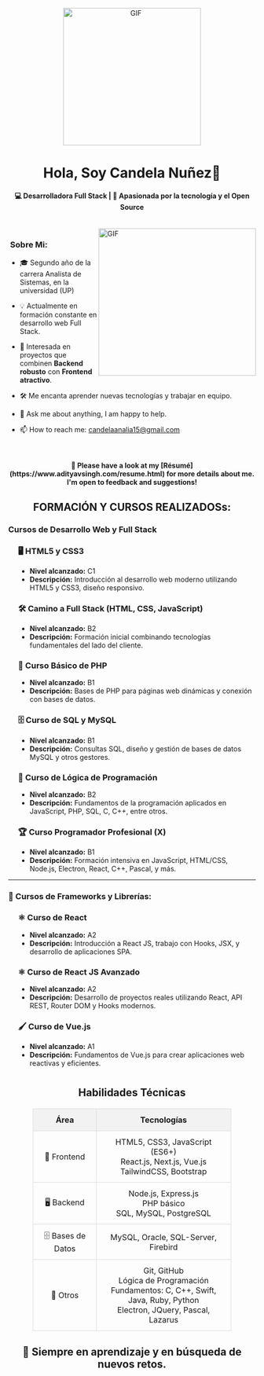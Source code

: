 <p align="center">
<img alt="GIF" src="https://github.com/arsentieva/arsentieva/blob/main/code.gif?raw=true" height="280" />
 <p/>

<h1 align="center">Hola, Soy Candela Nuñez👋</h1>
<h4 align="center">💻 Desarrolladora Full Stack | 🚀 Apasionada por la tecnología y el Open Source</h4> 

<br>
<img align="right" height="300px" width= "320px" alt="GIF" src="https://media.giphy.com/media/CVtNe84hhYF9u/giphy.gif" />

### &nbsp;Sobre Mi:

- 🎓 Segundo año de la carrera Analista de Sistemas, en la universidad (UP)
- 💡 Actualmente en formación constante en desarrollo web Full Stack.
- 🎯 Interesada en proyectos que combinen **Backend robusto** con **Frontend atractivo**.
- 🛠️ Me encanta aprender nuevas tecnologías y trabajar en equipo.

- 💬 Ask me about anything, I am happy to help.
- 📫 How to reach me: candelaanalia15@gmail.com

&nbsp;

<h4 align="center">📄&nbsp;Please have a look at my [Résumé](https://www.adityavsingh.com/resume.html) for more details about me. I'm open to feedback and suggestions!</h4>

<h2 align="center"> FORMACIÓN Y CURSOS REALIZADOSs: </h2>
<h3> Cursos de Desarrollo Web y Full Stack</h3>

<div style="margin-left: 20px;">
  <h3>🖥️ HTML5 y CSS3</h3>
  <ul>
    <li><strong>Nivel alcanzado:</strong> C1</li>
    <li><strong>Descripción:</strong> Introducción al desarrollo web moderno utilizando HTML5 y CSS3, diseño responsivo.</li>
  </ul>

  <h3>🛠️ Camino a Full Stack (HTML, CSS, JavaScript)</h3>
  <ul>
    <li><strong>Nivel alcanzado:</strong> B2</li>
    <li><strong>Descripción:</strong> Formación inicial combinando tecnologías fundamentales del lado del cliente.</li>
  </ul>

  <h3>🐘 Curso Básico de PHP</h3>
  <ul>
    <li><strong>Nivel alcanzado:</strong> B1</li>
    <li><strong>Descripción:</strong> Bases de PHP para páginas web dinámicas y conexión con bases de datos.</li>
  </ul>

  <h3>🗄️ Curso de SQL y MySQL</h3>
  <ul>
    <li><strong>Nivel alcanzado:</strong> B1</li>
    <li><strong>Descripción:</strong> Consultas SQL, diseño y gestión de bases de datos MySQL y otros gestores.</li>
  </ul>

  <h3>🧠 Curso de Lógica de Programación</h3>
  <ul>
    <li><strong>Nivel alcanzado:</strong> B2</li>
    <li><strong>Descripción:</strong> Fundamentos de la programación aplicados en JavaScript, PHP, SQL, C, C++, entre otros.</li>
  </ul>

  <h3>🏆 Curso Programador Profesional (X)</h3>
  <ul>
    <li><strong>Nivel alcanzado:</strong> B1</li>
    <li><strong>Descripción:</strong> Formación intensiva en JavaScript, HTML/CSS, Node.js, Electron, React, C++, Pascal, y más.</li>
  </ul>
</div>

<hr>

<h3>🧩 Cursos de Frameworks y Librerías:</h3>

<div style="margin-left: 20px;">
  <h3>⚛️ Curso de React</h3>
  <ul>
    <li><strong>Nivel alcanzado:</strong> A2</li>
    <li><strong>Descripción:</strong> Introducción a React JS, trabajo con Hooks, JSX, y desarrollo de aplicaciones SPA.</li>
  </ul>

  <h3>⚛️ Curso de React JS Avanzado</h3>
  <ul>
    <li><strong>Nivel alcanzado:</strong> A2</li>
    <li><strong>Descripción:</strong> Desarrollo de proyectos reales utilizando React, API REST, Router DOM y Hooks modernos.</li>
  </ul>

  <h3>🖌️ Curso de Vue.js</h3>
  <ul>
    <li><strong>Nivel alcanzado:</strong> A1</li>
    <li><strong>Descripción:</strong> Fundamentos de Vue.js para crear aplicaciones web reactivas y eficientes.</li>
  </ul>
</div>

<h1 style="text-align: center;"> </h1> <h2 align="center">Habilidades Técnicas</h2> 

<table style="width: 80%; margin: 20px auto; border-collapse: collapse; text-align: center; font-size: 16px;">
  <thead style="background-color: #f2f2f2;">
    <tr>
      <th style="padding: 12px; border: 1px solid #ddd;">Área</th>
      <th style="padding: 12px; border: 1px solid #ddd;">Tecnologías</th>
    </tr>
  </thead>
  <tbody>
    <tr>
      <td style="padding: 12px; border: 1px solid #ddd;">🎨 Frontend</td>
      <td style="padding: 12px; border: 1px solid #ddd;">
        HTML5, CSS3, JavaScript (ES6+)<br>
        React.js, Next.js, Vue.js<br>
        TailwindCSS, Bootstrap
      </td>
    </tr>
    <tr>
      <td style="padding: 12px; border: 1px solid #ddd;">🖥️ Backend</td>
      <td style="padding: 12px; border: 1px solid #ddd;">
        Node.js, Express.js<br>
        PHP básico<br>
        SQL, MySQL, PostgreSQL
      </td>
    </tr>
    <tr>
      <td style="padding: 12px; border: 1px solid #ddd;">🗄️ Bases de Datos</td>
      <td style="padding: 12px; border: 1px solid #ddd;">
        MySQL, Oracle, SQL-Server, Firebird
      </td>
    </tr>
    <tr>
      <td style="padding: 12px; border: 1px solid #ddd;">🔧 Otros</td>
      <td style="padding: 12px; border: 1px solid #ddd;">
        Git, GitHub<br>
        Lógica de Programación<br>
        Fundamentos: C, C++, Swift, Java, Ruby, Python<br>
        Electron, JQuery, Pascal, Lazarus
      </td>
    </tr>
  </tbody>
</table>


<h2 style="text-align: center;">🎯 Siempre en aprendizaje y en búsqueda de nuevos retos.</h2>
